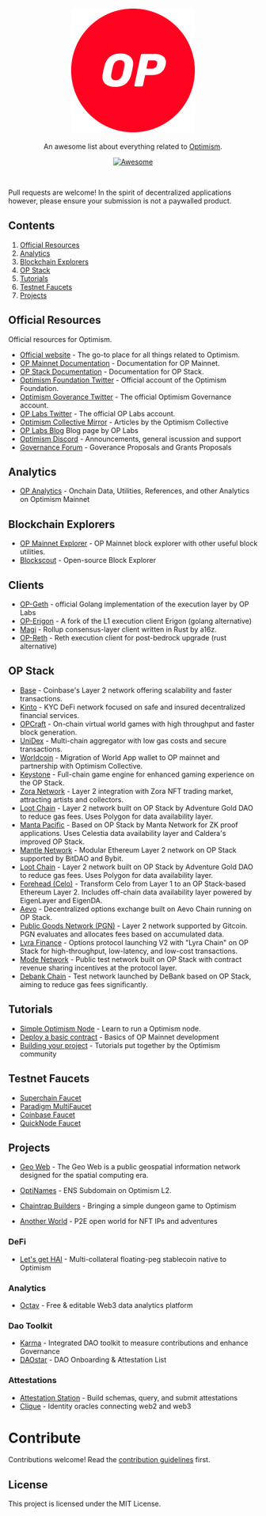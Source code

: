<br/>
<div align="center">
  <img width="250px" src="./Profile-Logo.png">
</div>
<br/>
<div align="center">
An awesome list about everything related to <a href='https://raw.githubusercontent.com/ethereum-optimism/brand-kit/main/assets/images/Profile-Logo.png'>Optimism</a>.
<br />

[![Awesome](https://awesome.re/badge.svg)](https://awesome.re)
</div>
<br/>

Pull requests are welcome! In the spirit of decentralized applications however, please ensure your submission is not a paywalled product.


## Contents

1. [Official Resources](#documentation)
2. [Analytics](#analytics)
3. [Blockchain Explorers](#blockchain-explorers)
4. [OP Stack](#op-stack)
5. [Tutorials](#tutorials)
6. [Testnet Faucets](#testnet-faucets)
7. [Projects](#projects)



## Official Resources

Official resources for Optimism.

- [Official website](https://www.optimism.io/) - The go-to place for all things related to Optimism.
- [OP Mainnet Documentation](https://community.optimism.io/) - Documentation for OP Mainnet.
- [OP Stack Documentation](https://stack.optimism.io/) - Documentation for OP Stack.
- [Optimism Foundation Twitter](https://twitter.com/optimismFND) - Official account of the Optimism Foundation.
- [Optimism Goverance Twitter](https://twitter.com/OptimismGov) - The official Optimism Governance account.
- [OP Labs Twitter](https://twitter.com/OPLabsPBC) - The official OP Labs account.
- [Optimism Collective Mirror](https://optimism.mirror.xyz/) - Articles by the Optimism Collective
- [OP Labs Blog](https://blog.oplabs.co/) Blog page by OP Labs
- [Optimism Discord](https://discord.gg/optimism) - Announcements, general iscussion and support
- [Governance Forum](https://gov.optimism.io/) - Goverance Proposals and Grants Proposals

## Analytics

- [OP Analytics](https://github.com/ethereum-optimism/op-analytics) - Onchain Data, Utilities, References, and other Analytics on Optimism Mainnet

## Blockchain Explorers

- [OP Mainnet Explorer](https://optimistic.etherscan.io/) - OP Mainnet block explorer with other useful block utilities.
- [Blockscout](https://optimism.blockscout.com/) - Open-source Block Explorer

## Clients

- [OP-Geth](https://github.com/ethereum-optimism/op-geth) - official Golang implementation of the execution layer by OP Labs
- [OP-Erigon](https://github.com/testinprod-io/op-erigon) - A fork of the L1 execution client Erigon (golang alternative)
- [Magi](https://github.com/a16z/magi) - Rollup consensus-layer client written in Rust by a16z.
- [OP-Reth](https://github.com/paradigmxyz/reth/pull/1569) - Reth execution client for post-bedrock upgrade (rust alternative)
  
## OP Stack

- [Base](https://base.org/) - Coinbase's Layer 2 network offering scalability and faster transactions.
- [Kinto](https://kinto.xyz/) - KYC DeFi network focused on safe and insured decentralized financial services.
- [OPCraft](https://opcraft.mud.dev/) - On-chain virtual world games with high throughput and faster block generation.
- [UniDex](https://www.unidex.exchange/) - Multi-chain aggregator with low gas costs and secure transactions.
- [Worldcoin](https://worldcoin.org/) - Migration of World App wallet to OP mainnet and partnership with Optimism Collective.
- [Keystone](https://github.com/curio-research/keystone) - Full-chain game engine for enhanced gaming experience on the OP Stack.
- [Zora Network](https://ethereum.github.io/yellowpaper/paper.pdf) - Layer 2 integration with Zora NFT trading market, attracting artists and collectors.
- [Loot Chain](https://github.com/ethereum/wiki/wiki/White-Paper) - Layer 2 network built on OP Stack by Adventure Gold DAO to reduce gas fees. Uses Polygon for data availability layer.
- [Manta Pacific](https://ethereum.github.io/yellowpaper/paper.pdf) - Based on OP Stack by Manta Network for ZK proof applications. Uses Celestia data availability layer and Caldera's improved OP Stack.
- [Mantle Network](https://ethereum.github.io/yellowpaper/paper.pdf) - Modular Ethereum Layer 2 network on OP Stack supported by BitDAO and Bybit.
- [Loot Chain](https://github.com/ethereum/wiki/wiki/White-Paper) - Layer 2 network built on OP Stack by Adventure Gold DAO to reduce gas fees. Uses Polygon for data availability layer.
- [Forehead (Celo)](https://ethereum.github.io/yellowpaper/paper.pdf) - Transform Celo from Layer 1 to an OP Stack-based Ethereum Layer 2. Includes off-chain data availability layer powered by EigenLayer and EigenDA.
- [Aevo](https://ethereum.github.io/yellowpaper/paper.pdf) - Decentralized options exchange built on Aevo Chain running on OP Stack.
- [Public Goods Network (PGN)](https://github.com/ethereum/wiki/wiki/White-Paper) - Layer 2 network supported by Gitcoin. PGN evaluates and allocates fees based on accumulated data.
- [Lyra Finance](https://ethereum.github.io/yellowpaper/paper.pdf) - Options protocol launching V2 with "Lyra Chain" on OP Stack for high-throughput, low-latency, and low-cost transactions.
- [Mode Network](https://ethereum.github.io/yellowpaper/paper.pdf) - Public test network built on OP Stack with contract revenue sharing incentives at the protocol layer.
- [Debank Chain](https://ethereum.github.io/yellowpaper/paper.pdf) - Test network launched by DeBank based on OP Stack, aiming to reduce gas fees significantly.

## Tutorials

- [Simple Optimism Node](https://github.com/smartcontracts/simple-optimism-node) - Learn to run a Optimism node.
- [Deploy a basic contract](https://github.com/ethereum-optimism/optimism-tutorial/tree/main/getting-started) - Basics of OP Mainnet development
- [Building your project](https://github.com/ethereum-optimism/optimism-tutorial) - Tutorials put together by the Optimism community

## Testnet Faucets

- [Superchain Faucet](https://app.optimism.io/faucet) 
- [Paradigm MultiFaucet](https://faucet.paradigm.xyz/) 
- [Coinbase Faucet](https://coinbase.com/faucets/optimism-goerli-faucet)
- [QuickNode Faucet](https://faucet.quicknode.com/optimism/goerli)
  
## Projects

- [Geo Web](https://www.geoweb.network/) - The Geo Web is a public geospatial information network designed for the spatial computing era.
  
- [OptiNames](https://optinames.xyz/) - ENS Subdomain on Optimism L2.


- [Chaintrap Builders](https://www.polysensus.com/) - Bringing a simple dungeon game to Optimism
- [Another World](https://anotherworld.gg/) - P2E open world for NFT IPs and adventures

### DeFi
- [Let's get HAI](https://www.letsgethai.com/#/) - Multi-collateral floating-peg stablecoin native to Optimism

  
### Analytics  
- [Octav](https://octav.fi/) - Free & editable Web3 data analytics platform

  
### Dao Toolkit
- [Karma](https://www.karmahq.xyz/) - Integrated DAO toolkit to measure contributions and enhance Governance
- [DAOstar](https://daostar.org/) - DAO Onboarding & Attestation List

  
### Attestations  
- [Attestation Station](https://optimism.easscan.org/) - Build schemas, query, and submit attestations
- [Clique](https://clique.social/) - Identity oracles connecting web2 and web3



# Contribute

Contributions welcome! Read the [contribution guidelines](contributing.md) first.

## License

This project is licensed under the MIT License.
